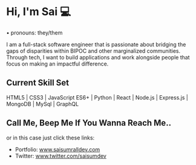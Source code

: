 # Hi, I'm Sai  :computer:

&bull; pronouns: they/them

I am a full-stack software engineer that is passionate about bridging the gaps of disparities within BIPOC and other marginalized communities. Through tech, I want to build applications and work alongside people that focus on making an impactful difference.


## Current Skill Set
HTML5 | CSS3 | JavaScript ES6+ | Python | React | Node.js | Express.js | MongoDB | MySql | GraphQL


## Call Me, Beep Me If You Wanna Reach Me..
or in this case just click these links:

- Portfolio: www.saisumralldev.com
- Twitter: www.twitter.com/saisumdev


<!--
**sainaadira/sainaadira** is a ✨ _special_ ✨ repository because its `README.md` (this file) appears on your GitHub profile.




